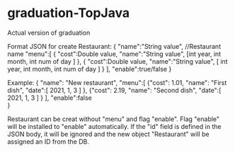 # graduation-TopJava
Actual version of graduation

Format JSON for create Restaurant:
{
"name":"String value", //Restaurant name
"menu":[
			{	"cost":Double value,
				"name":"String value",
					[int year,
					int month,
					int num of day
					]
			},
			{	"cost":Double value,
				"name":"String value",
					[	int year,
					int month,
					int num of day
					]
			}
		],
"enable":true/false
}

Example:
{
"name": "New restaurant",
"menu":[
         {"cost": 1.01,
         "name": "First dish",
         "date":[
                2021,
                1,
                3
                 ]
      	 },
      	 {"cost": 2.19,
          "name": "Second dish",
          "date":[
          2021,
          1,
          3
                ]
      	}
      ],
"enable":false      
}

Restaurant can be creat without "menu" and flag "enable".
Flag "enable" will be installed to "enable" automatically.
If the "id" field is defined in the JSON body, it will be ignored and the new object "Restaurant" will be assigned an ID from the DB.
